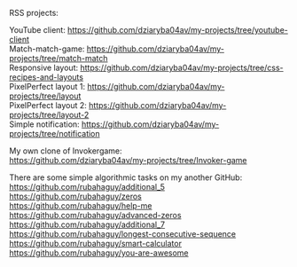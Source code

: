 RSS projects:  
  
YouTube client:
https://github.com/dziaryba04av/my-projects/tree/youtube-client  
Match-match-game:
https://github.com/dziaryba04av/my-projects/tree/match-match  
Responsive layout:
https://github.com/dziaryba04av/my-projects/tree/css-recipes-and-layouts  
PixelPerfect layout 1:
https://github.com/dziaryba04av/my-projects/tree/layout  
PixelPerfect layout 2:
https://github.com/dziaryba04av/my-projects/tree/layout-2  
Simple notification:
https://github.com/dziaryba04av/my-projects/tree/notification  
  
My own clone of Invokergame:  
https://github.com/dziaryba04av/my-projects/tree/Invoker-game  
  
There are some simple algorithmic tasks on my another GitHub:  
https://github.com/rubahaguy/additional_5  
https://github.com/rubahaguy/zeros  
https://github.com/rubahaguy/help-me  
https://github.com/rubahaguy/advanced-zeros  
https://github.com/rubahaguy/additional_7  
https://github.com/rubahaguy/longest-consecutive-sequence  
https://github.com/rubahaguy/smart-calculator  
https://github.com/rubahaguy/you-are-awesome

